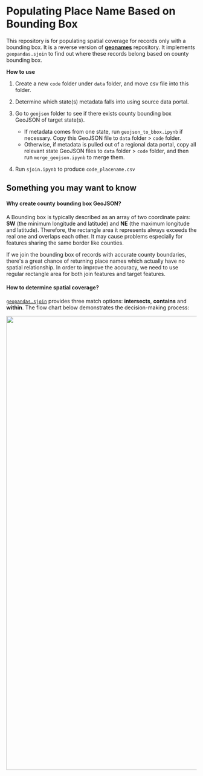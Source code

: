# Populating Place Name Based on Bounding Box

This repository is for populating spatial coverage for records only with a bounding box. It is a reverse version of **<a href='https://github.com/BTAA-Geospatial-Data-Project/geonames'>geonames</a>** repository. It implements `geopandas.sjoin` to find out where these records belong based on county bounding box. 

**How to use**

1. Create a new `code` folder under `data` folder, and move csv file into this folder. 
2. Determine which state(s) metadata falls into using source data portal.
3. Go to `geojson` folder to see if there exists county bounding box GeoJSON of target state(s). 
   - If metadata comes from one state, run `geojson_to_bbox.ipynb` if necessary. Copy this GeoJSON file to `data` folder > `code` folder. 
   - Otherwise, if metadata is pulled out of a regional data portal, copy all relevant state GeoJSON files to `data` folder > `code` folder, and then run `merge_geojson.ipynb` to merge them. 

3. Run `sjoin.ipynb` to produce `code_placename.csv`

## Something you may want to know

#### Why create county bounding box GeoJSON?

A Bounding box is typically described as an array of two coordinate pairs: **SW** (the minimum longitude and latitude) and **NE** (the maximum longitude and latitude). Therefore, the rectangle area it represents always exceeds the real one and overlaps each other. It may cause problems especially for features sharing the same border like counties. 

If we join the bounding box of records with accurate county boundaries, there's a great chance of returning place names which actually have no spatial relationship. In order to improve the accuracy, we need to use regular rectangle area for both join features and target features. 

#### How to determine spatial coverage?

<a href='https://geopandas.org/reference/geopandas.sjoin.html'>`geopandas.sjoin`</a> provides three match options: **intersects**, **contains** and **within**. The flow chart below demonstrates the decision-making process:

<img src="https://user-images.githubusercontent.com/66186715/106975709-9f0b5f80-671c-11eb-8d7b-f45e1f27e22d.png" width="1200" />

​		
